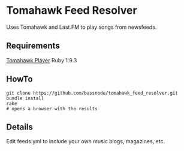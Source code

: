 Tomahawk Feed Resolver
======================
Uses Tomahawk and Last.FM to play songs from newsfeeds.

Requirements
------------
[Tomahawk Player](http://www.tomahawk-player.org/)
Ruby 1.9.3

HowTo
------
    git clone https://github.com/bassnode/tomahawk_feed_resolver.git
    bundle install
    rake
    # opens a browser with the results

Details
-------
Edit feeds.yml to include your own music blogs, magazines, etc.



